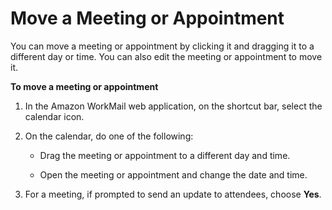 # Move a Meeting or Appointment<a name="move_meeting_appointment"></a>

You can move a meeting or appointment by clicking it and dragging it to a different day or time\. You can also edit the meeting or appointment to move it\.

**To move a meeting or appointment**

1. In the Amazon WorkMail web application, on the shortcut bar, select the calendar icon\.

1. On the calendar, do one of the following:

   + Drag the meeting or appointment to a different day and time\.

   + Open the meeting or appointment and change the date and time\.

1. For a meeting, if prompted to send an update to attendees, choose **Yes**\.